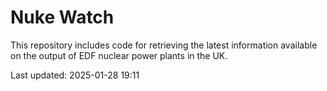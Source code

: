 # Nuke Watch

This repository includes code for retrieving the latest information available on the output of EDF nuclear power plants in the UK.

Last updated: 2025-01-28 19:11